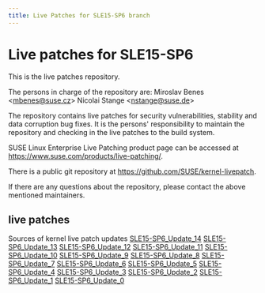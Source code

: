 ```yaml
---
title: Live Patches for SLE15-SP6 branch
---
```

# Live patches for SLE15-SP6
This is the live patches repository.

The persons in charge of the repository are:
Miroslav Benes <[mbenes@suse.cz](mailto:mbenes@suse.cz?subject=SLE15-SP6_Update_14%20branch)>
Nicolai Stange <[nstange@suse.de](mailto:nstange@suse.de?subject=SLE15-SP6_Update_14%20branch)>

The repository contains live patches for security vulnerabilities,
stability and data corruption bug fixes. It is the persons'
responsibility to maintain the repository and checking in the live
patches to the build system.

SUSE Linux Enterprise Live Patching product page can be accessed at
https://www.suse.com/products/live-patching/.

There is a public git repository at
https://github.com/SUSE/kernel-livepatch.

If there are any questions about the repository, please contact the
above mentioned maintainers.


## live patches
Sources of kernel live patch updates [SLE15-SP6_Update_14](https://github.com/SUSE/kernel-livepatch/tree/SLE15-SP6_Update_14) [SLE15-SP6_Update_13](https://github.com/SUSE/kernel-livepatch/tree/SLE15-SP6_Update_13) [SLE15-SP6_Update_12](https://github.com/SUSE/kernel-livepatch/tree/SLE15-SP6_Update_12) [SLE15-SP6_Update_11](https://github.com/SUSE/kernel-livepatch/tree/SLE15-SP6_Update_11) [SLE15-SP6_Update_10](https://github.com/SUSE/kernel-livepatch/tree/SLE15-SP6_Update_10) [SLE15-SP6_Update_9](https://github.com/SUSE/kernel-livepatch/tree/SLE15-SP6_Update_9) [SLE15-SP6_Update_8](https://github.com/SUSE/kernel-livepatch/tree/SLE15-SP6_Update_8) [SLE15-SP6_Update_7](https://github.com/SUSE/kernel-livepatch/tree/SLE15-SP6_Update_7) [SLE15-SP6_Update_6](https://github.com/SUSE/kernel-livepatch/tree/SLE15-SP6_Update_6) [SLE15-SP6_Update_5](https://github.com/SUSE/kernel-livepatch/tree/SLE15-SP6_Update_5) [SLE15-SP6_Update_4](https://github.com/SUSE/kernel-livepatch/tree/SLE15-SP6_Update_4) [SLE15-SP6_Update_3](https://github.com/SUSE/kernel-livepatch/tree/SLE15-SP6_Update_3) [SLE15-SP6_Update_2](https://github.com/SUSE/kernel-livepatch/tree/SLE15-SP6_Update_2) [SLE15-SP6_Update_1](https://github.com/SUSE/kernel-livepatch/tree/SLE15-SP6_Update_1) [SLE15-SP6_Update_0](https://github.com/SUSE/kernel-livepatch/tree/SLE15-SP6_Update_0)

